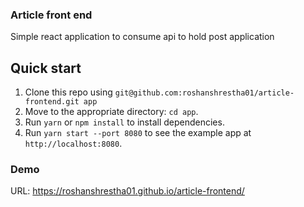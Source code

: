 ### Article front end
Simple react application to consume api to hold post application

## Quick start

1. Clone this repo using `git@github.com:roshanshrestha01/article-frontend.git app`
2. Move to the appropriate directory: `cd app`.<br />
3. Run `yarn` or `npm install` to install dependencies.<br />
4. Run `yarn start --port 8080` to see the example app at `http://localhost:8080`.

### Demo

URL: https://roshanshrestha01.github.io/article-frontend/
